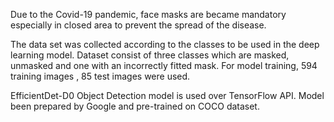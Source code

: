 Due to the Covid-19 pandemic, face masks are became mandatory especially in closed area to prevent the spread of the disease.



The data set was collected according to the classes to be used in the deep learning model. 
Dataset consist of three classes which are masked, unmasked and one with an incorrectly fitted mask.
For model training, 594 training images , 85 test images were used.

EfficientDet-D0 Object Detection model is used over TensorFlow API.
Model been prepared by Google and pre-trained on COCO dataset.
